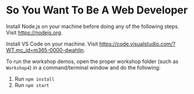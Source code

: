 # So You Want To Be A Web Developer

Install Node.js on your machine before doing any of the following steps. Visit https://nodejs.org.

Install VS Code on your machine. Visit https://code.visualstudio.com/?WT.mc_id=m365-0000-dwahlin.

To run the workshop demos, open the proper workshop folder (such as `Workshop4`) in a command/terminal window and do the following:

1. Run `npm install`
1. Run `npm start`